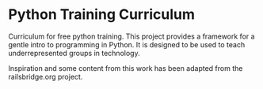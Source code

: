 Python Training Curriculum
====================

Curriculum for free python training.
This project provides a framework for a gentle intro to programming in Python. It is designed to be used to teach underrepresented groups in technology.


Inspiration and some content from this work has been adapted from the railsbridge.org project.


